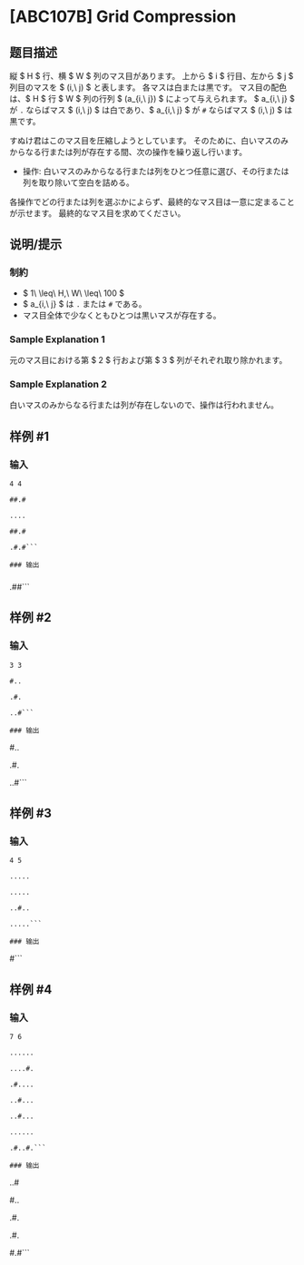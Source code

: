 # [ABC107B] Grid Compression

## 题目描述

[problemUrl]: https://atcoder.jp/contests/abc107/tasks/abc107_b

縦 $ H $ 行、横 $ W $ 列のマス目があります。 上から $ i $ 行目、左から $ j $ 列目のマスを $ (i,\ j) $ と表します。 各マスは白または黒です。 マス目の配色は、$ H $ 行 $ W $ 列の行列 $ (a_{i,\ j}) $ によって与えられます。 $ a_{i,\ j} $ が `.` ならばマス $ (i,\ j) $ は白であり、$ a_{i,\ j} $ が `#` ならばマス $ (i,\ j) $ は黒です。

すぬけ君はこのマス目を圧縮しようとしています。 そのために、白いマスのみからなる行または列が存在する間、次の操作を繰り返し行います。

- 操作: 白いマスのみからなる行または列をひとつ任意に選び、その行または列を取り除いて空白を詰める。

各操作でどの行または列を選ぶかによらず、最終的なマス目は一意に定まることが示せます。 最終的なマス目を求めてください。

## 说明/提示

### 制約

- $ 1\ \leq\ H,\ W\ \leq\ 100 $
- $ a_{i,\ j} $ は `.` または `#` である。
- マス目全体で少なくともひとつは黒いマスが存在する。

### Sample Explanation 1

元のマス目における第 $ 2 $ 行および第 $ 3 $ 列がそれぞれ取り除かれます。

### Sample Explanation 2

白いマスのみからなる行または列が存在しないので、操作は行われません。

## 样例 #1

### 输入

```
4 4
##.#
....
##.#
.#.#```

### 输出

```
###
###
.##```

## 样例 #2

### 输入

```
3 3
#..
.#.
..#```

### 输出

```
#..
.#.
..#```

## 样例 #3

### 输入

```
4 5
.....
.....
..#..
.....```

### 输出

```
#```

## 样例 #4

### 输入

```
7 6
......
....#.
.#....
..#...
..#...
......
.#..#.```

### 输出

```
..#
#..
.#.
.#.
#.#```

